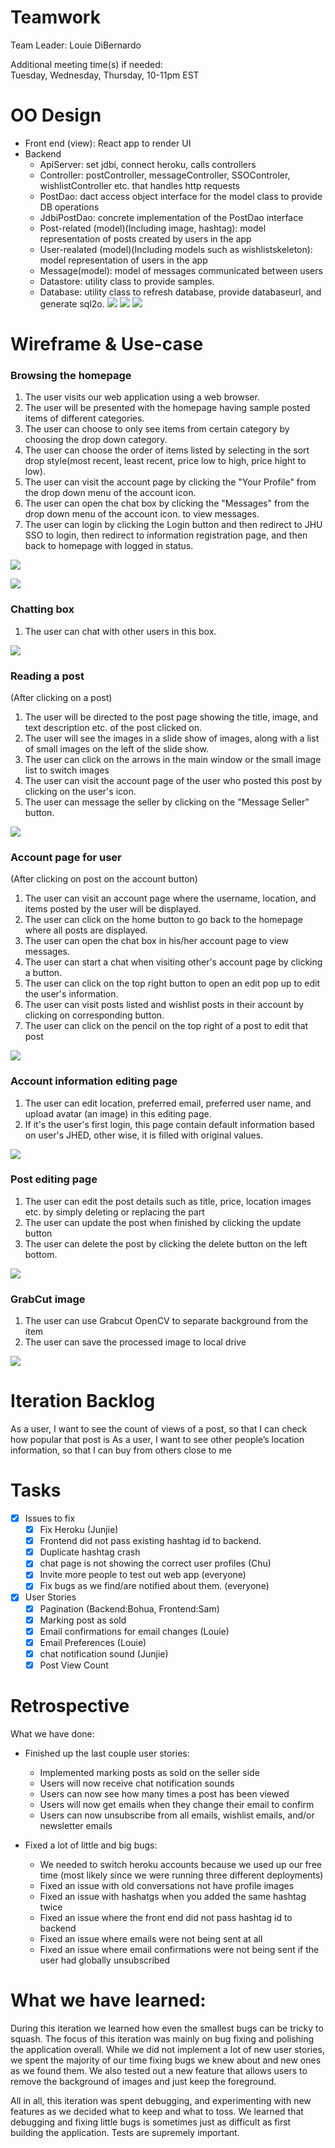 # Teamwork
Team Leader: Louie DiBernardo

Additional meeting time(s) if needed:  
Tuesday, Wednesday, Thursday, 10-11pm EST

# OO Design
* Front end (view): React app to render UI
* Backend
  * ApiServer: set jdbi, connect heroku, calls controllers
  * Controller: postController, messageController, SSOControler, wishlistController etc. that handles http requests
  * PostDao: dact access object interface for the model class to provide DB operations
  * JdbiPostDao: concrete implementation of the PostDao interface
  * Post-related (model)(Including image, hashtag): model representation of posts created by users in the app
  * User-realated (model)(Including models such as wishlistskeleton): model representation of users in the app
  * Message(model): model of messages communicated between users
  * Datastore: utility class to provide samples.
  * Database: utility class to refresh database, provide databaseurl, and generate sql2o.
![](../assets/UML/model.png)
![](../assets/UML/Server_with_controller.png)
![](../assets/UML/controller_with_dao.png)

# Wireframe & Use-case


### Browsing the homepage
1. The user visits our web application using a web browser.
2. The user will be presented with the homepage having sample posted items of different categories.
3. The user can choose to only see items from certain category by choosing the drop down category.
4. The user can choose the order of items listed by selecting in the sort drop style(most recent, least recent, price low to high, price hight to low).
6. The user can visit the account page by clicking the "Your Profile" from the drop down menu of the account icon.
7. The user can open the chat box by clicking the "Messages" from the drop down menu of the account icon. to view messages.
8. The user can login by clicking the Login button and then redirect to JHU SSO to login, then redirect to information registration page, and then back to homepage with logged in status.

![](../assets/Wireframe/Wireframe-HomepageLoggedIn-iteration3.png)

![](../assets/Wireframe/Wireframe-HomePageNotLoggedIn-iteration3.png)

### Chatting box
1. The user can chat with other users in this box.

![](../assets/Wireframe/Wireframe-message-iteration4.png)

### Reading a post
(After clicking on a post)
1. The user will be directed to the post page showing the title, image, and text description etc. of the post clicked on.
2. The user will see the images in a slide show of images, along with a list of small images on the left of the slide show.
3. The user can click on the arrows in the main window or the small image list to switch images
4. The user can visit the account page of the user who posted this post by clicking on the user's icon.
5. The user can message the seller by clicking on the "Message Seller" button.

![](../assets/Wireframe/Wireframe-PostDetail-iteration4.png)

### Account page for user
(After clicking on post on the account button)
1. The user can visit an account page where the username, location, and items posted by the user will be displayed.
2. The user can click on the home button to go back to the homepage where all posts are displayed.
3. The user can open the chat box in his/her account page to view messages.
4. The user can start a chat when visiting other's account page by clicking a button.
5. The user can click on the top right button to open an edit pop up to edit the user's information.
6. The user can visit posts listed and wishlist posts in their account by clicking on corresponding button.
7. The user can click on the pencil on the top right of a post to edit that post

![](../assets/Wireframe/Wireframe-MyProfile-iteration4.png)

### Account information editing page

1. The user can edit location, preferred email,  preferred user name, and upload avatar (an image) in this editing page.  
2. If it's the user's first login, this page contain default information based on user's JHED, other wise, it is filled with original values.  

![](../assets/Wireframe/Wireframe-editUser-iteration4.png)

### Post editing page

1. The user can edit the post details such as title, price, location images etc. by simply deleting or replacing the part
2. The user can update the post when finished by clicking the update button
3. The user can delete the post by clicking the delete button on the left bottom.

![](../assets/Wireframe/Wireframe-editPost-iteration4.png)

### GrabCut image

1. The user can use Grabcut OpenCV to separate background from the item
2. The user can save the processed image to local drive

![](../assets/Wireframe/Wireframe-grabCut.png)


# Iteration Backlog
As a user, I want to see the count of views of a post, so that I can check how popular that post is
As a user, I want to see other people’s location information, so that I can buy from others close to me

# Tasks
- [x] Issues to fix
  - [x]  Fix Heroku (Junjie)
  - [x]  Frontend did not pass existing hashtag id to backend.
  - [x]  Duplicate hashtag crash
  - [x]  chat page is not showing the correct user profiles (Chu)
  - [x]  Invite more people to test out web app (everyone)
    - [x] Fix bugs as we find/are notified about them. (everyone)

- [x] User Stories
  - [x] Pagination (Backend:Bohua, Frontend:Sam)
  - [x] Marking post as sold
  - [x] Email confirmations for email changes (Louie)
  - [x] Email Preferences (Louie)
  - [x] chat notification sound (Junjie)
  - [x] Post View Count

# Retrospective
What we have done:
* Finished up the last couple user stories:
  * Implemented marking posts as sold on the seller side
  * Users will now receive chat notification sounds
  * Users can now see how many times a post has been viewed
  * Users will now get emails when they change their email to confirm
  * Users can now unsubscribe from all emails, wishlist emails, and/or newsletter emails

* Fixed a lot of little and big bugs:
  * We needed to switch heroku accounts because we used up our free time (most likely since we were running three different deployments)
  * Fixed an issue with old conversations not have profile images
  * Fixed an issue with hashatgs when you added the same hashtag twice
  * Fixed an issue where the front end did not pass hashtag id to backend
  * Fixed an issue where emails were not being sent at all
  * Fixed an issue where email confirmations were not being sent if the user had globally unsubscribed
  
# What we have learned:
During this iteration we learned how even the smallest bugs can be tricky to squash.
The focus of this iteration was mainly on bug fixing and polishing the application overall.
While we did not implement a lot of new user stories, we spent the majority of our time fixing bugs we knew about and new ones as we found them.
We also tested out a new feature that allows users to remove the background of images and just keep the foreground.

All in all, this iteration was spent debugging, and experimenting with new features as we decided what to keep and what to toss.
We learned that debugging and fixing little bugs is sometimes just as difficult as first building the application. Tests are supremely important.